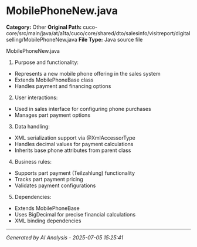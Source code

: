 # MobilePhoneNew.java

**Category:** Other
**Original Path:** cuco-core/src/main/java/at/a1ta/cuco/core/shared/dto/salesinfo/visitreport/digitalselling/MobilePhoneNew.java
**File Type:** Java source file

MobilePhoneNew.java
1. Purpose and functionality:
- Represents a new mobile phone offering in the sales system
- Extends MobilePhoneBase class
- Handles payment and financing options

2. User interactions:
- Used in sales interface for configuring phone purchases
- Manages part payment options

3. Data handling:
- XML serialization support via @XmlAccessorType
- Handles decimal values for payment calculations
- Inherits base phone attributes from parent class

4. Business rules:
- Supports part payment (Teilzahlung) functionality
- Tracks part payment pricing
- Validates payment configurations

5. Dependencies:
- Extends MobilePhoneBase
- Uses BigDecimal for precise financial calculations
- XML binding dependencies

---
*Generated by AI Analysis - 2025-07-05 15:25:41*
